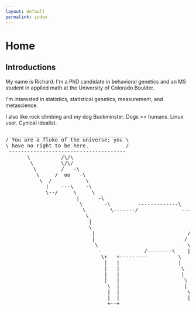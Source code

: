 ```yaml
---
layout: default
permalink: index
---
```



# Home

## Introductions 

My name is Richard. I'm a PhD candidate in behavioral genetics and an MS student in applied math at the University of Colorado Boulder. 

I'm interested in statistics, statistical genetics, measurement, and metascience.

I also like rock climbing and my dog Buckminster. Dogs >> humans. Linux user. Cynical idealist.



<pre>
 ______________________________________
/ You are a fluke of the universe; you \
\ have no right to be here.            /
 --------------------------------------
       \          /\/\
        \         \/\/
         \        /   -\
          \     /  oo   -\
           \  /           \
             |    ---\    -\
             \--/     \     \
                       |      -\
                        \       -\         -------------\    /-\
                         \        \-------/              ---/    \
                          \                                  |\   \
                           |                                 / |  |
                           \                                |  \  |
                            |                              /    \ |
                            |                             /     \ |
                             \                             \     \|
                              -              /--------\    |      o
                               \+   +---------          \   |
                                |   |                   |   \
                                |   |                    \   |
                                |   |                    |   \
                                |   |                     \   |
                                 \  |                     |   |
                                 |  |                      \  \
                                 |  |                      |   |
                                 +--+                       ---+
</pre>
